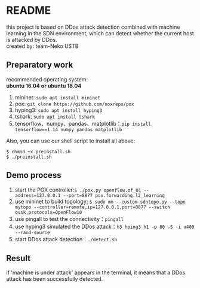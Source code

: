 # README
this project is based on DDos attack detection combined with machine learning in the SDN environment, which can detect whether the current host is attacked by DDos.  
created by: team-Neko USTB


## Preparatory work
recommended operating system:   
**ubuntu 16.04 or ubuntu 18.04** 

1. mininet:  `sudo apt install mininet`
2. pox:  `git clone https://github.com/noxrepo/pox`
3. hyping3: `sudo apt install hyping3`
4. tshark: `sudo apt install tshark`
5. tensorflow、numpy、pandas、matplotlib：`pip install tensorflow==1.14 numpy pandas matplotlib`

Also, you can use our shell script to install all above:
```
$ chmod +x preinstall.sh
$ ./preinstall.sh
```

## Demo process

1. start the POX controller:`$ ./pox.py openflow.of_01 --address=127.0.0.1 --port=8877 pox.forwarding.l2_learning` 
2. use mininet to build topology: `$ sudo mn --custom sdntopo.py --topo mytopo --controller=remote,ip=127.0.0.1,port=8877 --switch ovsk,protocols=OpenFlow10`
3. use pingall to test the connectivity：`pingall`
4. use hyping3 simulated the DDos attack：`h3 hping3 h1 -p 80 -S -i u400 --rand-source`
5. start DDos attack detection：`./detect.sh`


## Result
if 'machine is under attack' appears in the terminal, it means that a DDos attack has been successfully detected.
